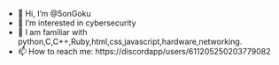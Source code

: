 - 👋 Hi, I’m @5onGoku
- 👀 I’m interested in cybersecurity
- 🌱 I am familiar with python,C,C++,Ruby,html,css,javascript,hardware,networking.
- 📫 How to reach me: https://discordapp/users/611205250203779082

<!---
Itsdudehere/Itsdudehere is a ✨ special ✨ repository because its `README.md` (this file) appears on your GitHub profile.
You can click the Preview link to take a look at your changes.
--->

